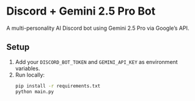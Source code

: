 # Discord + Gemini 2.5 Pro Bot

A multi-personality AI Discord bot using Gemini 2.5 Pro via Google’s API.

## Setup

1. Add your `DISCORD_BOT_TOKEN` and `GEMINI_API_KEY` as environment variables.
2. Run locally:
   ```bash
   pip install -r requirements.txt
   python main.py